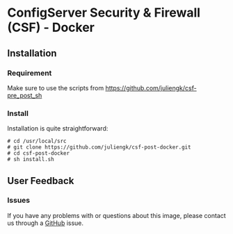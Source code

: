 # ConfigServer Security & Firewall (CSF) - Docker

## Installation
### Requirement
Make sure to use the scripts from https://github.com/juliengk/csf-pre_post_sh

### Install
Installation is quite straightforward:

```
# cd /usr/local/src
# git clone https://github.com/juliengk/csf-post-docker.git
# cd csf-post-docker
# sh install.sh
```

## User Feedback
### Issues

If you have any problems with or questions about this image, please contact us through a [GitHub](https://github.com/juliengk/csf-post-docker/issues) issue.
